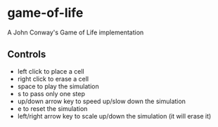 # game-of-life
A John Conway's Game of Life implementation

## Controls

- left click to place a cell
- right click to erase a cell
- space to play the simulation
- s to pass only one step
- up/down arrow key to speed up/slow down the simulation
- e to reset the simulation
- left/right arrow key to scale up/down the simulation (it will erase it)
